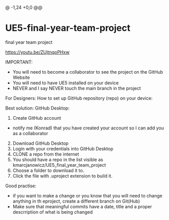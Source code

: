 @ -1,24 +0,0 @@
# UE5-final-year-team-project
final year team project

https://youtu.be/ZUjtnqoPHxw

IMPORTANT:
- You will need to become a collaborator to see the project on the GitHub Website
- You will need to have UE5 installed on your device
- NEVER and I say NEVER touch the main branch in the project

For Designers:
How to set up GitHub repository (repo) on your device:

Best solution: GitHub Desktop:

1. Create GitHub account
  - notify me (Konrad) that you have created your account so I can add you as a collaborator
2. Download GitHub Desktop
3. Login with your credentials into GitHub Desktop
4. CLONE a repo from the internet
5. You should have a repo in the list visible as kmarcjanowicz/UE5_final_year_team_project
6. Choose a folder to download it to.
7. Click the file with .uproject extension to build it.

Good practise:
- if you want to make a change or you know that you will need to change anything in th eproject, create a different branch on Git(Hub)
- Make sure that meaningful commits have a date, title and a proper descrription of what is being changed
